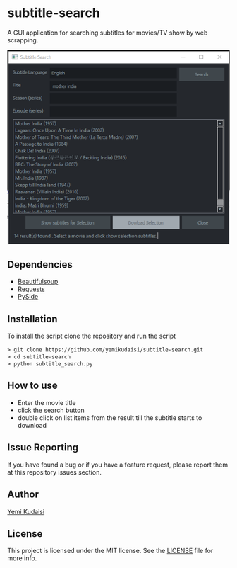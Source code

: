 # subtitle-search

A GUI application for searching subtitles for movies/TV show by web scrapping.

![App Screenshot](images/Capture.PNG "Screenshot")

## Dependencies
+ [Beautifulsoup](https://pypi.python.org/pypi/BeautifulSoup)
+ [Requests](https://pypi.python.org/pypi/requests)
+ [PySide](https://pypi.python.org/pypi/PySide)

## Installation
To install the script clone the repository and run the script
```
> git clone https://github.com/yemikudaisi/subtitle-search.git
> cd subtitle-search
> python subtitle_search.py
```
## How to use
+ Enter the movie title
+ click the search button
+ double click on list items from the result till the subtitle starts to download

## Issue Reporting

If you have found a bug or if you have a feature request, please report them at this repository issues section.

## Author

[Yemi Kudaisi](https://github.com/yemikudaisi)

## License

This project is licensed under the MIT license. See the [LICENSE](LICENSE) file for more info.
